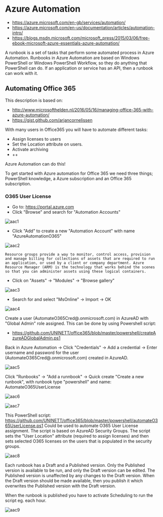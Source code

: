 # Azure Automation #

- https://azure.microsoft.com/en-gb/services/automation/
- https://azure.microsoft.com/en-us/documentation/articles/automation-intro/
- https://blogs.msdn.microsoft.com/microsoft_press/2015/03/06/free-ebook-microsoft-azure-essentials-azure-automation/

A runbook is a set of tasks that perform some automated process in Azure Automation. Runbooks in Azure Automation are based on Windows PowerShell or Windows PowerShell Workflow, so they do anything that PowerShell can do. If an application or service has an API, then a runbook can work with it.

## Automating Office 365 ##

This description is based on:
- http://www.microsofthelden.nl/2016/05/16/managing-office-365-with-azure-automation/ 
- https://gist.github.com/arjancornelissen

With many users in Office365 you will have to automate different tasks:
- Assign licenses to users
- Set the Location attribute on users.
- Activate archiving
- ++

Azure Automation can do this!

To get started with Azure automation for Office 365 we need three things; PowerShell knowledge, a Azure subscription and an Office 365 subscription.

### O365 User License ###

- Go to: https://portal.azure.com
- Click "Browse" and search for "Automation Accounts"

![aac1](pictures/modules/automation_accounts/azureautomation1.JPG)

- Click "Add" to create a new "Automation Account" with name "AzureAutomationO365"

![aac2](pictures/modules/automation_accounts/azureautomation3.JPG)

`Resource groups provide a way to monitor, control access, provision and manage billing for collections of assets that are required to run an application, or used by a client or company department. Azure Resource Manager (ARM) is the technology that works behind the scenes so that you can administer assets using these logical containers.`

- Click on "Assets" -> "Modules" -> "Browse gallery"

![aac3](pictures/modules/automation_accounts/azureautomation4.JPG)

- Search for and select "MsOnline" -> Import -> OK

![aac4](pictures/modules/automation_accounts/azureautomation5.JPG)

Create a user (AutomateO365Cred@<tenant>.onmicrosoft.com) in AzureAD with "Global Admin" role assigned. This can be done by using Powershell script:
- https://github.com/UNINETT/office365/blob/master/powershell/createAzureADGlobalAdmin.ps1

Back in Azure Automation -> Click "Credentials" -> Add a credential -> Enter username and password for the user (AutomateO365Cred@<tenant>.onmicrosoft.com) created in AzureAD.

![aac5](pictures/modules/automation_accounts/azureautomation13.JPG)

Click "Runbooks" -> "Add a runnbook" -> Quick create "Create a new runbook", with runbook type "powershell" and name: AutomateO365UserLicense

![aac6](pictures/modules/automation_accounts/azureautomation11.JPG)

![aac7](pictures/modules/automation_accounts/azureautomation12.JPG)

This PowerShell script: https://github.com/UNINETT/office365/blob/master/powershell/automateO365UserLicense.ps1
Could be used to automate O365 User License assignment. The script is based on AzureAD Security Groups. The script sets the "User Location" attribute (required to assign licenses) and then sets selected O365 licenses on the users that is populated in the security groups.

![aac8](pictures/modules/automation_accounts/azureautomation14.JPG)

Each runbook has a Draft and a Published version. Only the Published version is available to be run, and only the Draft version can be edited. The Published version is unaffected by any changes to the Draft version. When the Draft version should be made available, then you publish it which overwrites the Published version with the Draft version.

When the runbook is published you have to activate Scheduling to run the script eg. each hour.

![aac9](pictures/modules/automation_accounts/azureautomation15.JPG)


 






